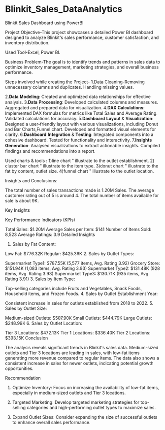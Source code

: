 # Blinkit_Sales_DataAnalytics
Blinkit Sales Dashboard using PowerBI

Project Objective-This project showcases a detailed Power BI dashboard designed to analyze Blinkit's sales performance, customer satisfaction, and inventory distribution.

Used Tool-﻿Excel, Power BI.

Business Problem-The goal is to identify trends and patterns in sales data to optimize inventory management, marketing strategies, and overall business performance.

Steps involved while creating the Project-
1.Data Cleaning-Removing unnecessary columns and duplicates.
                Handling missing values.

2.𝐃𝐚𝐭𝐚 𝐌𝐨𝐝𝐞𝐥𝐢𝐧𝐠: Created and optimized data relationships for effective analysis.
3.𝐃𝐚𝐭𝐚 𝐏𝐫𝐨𝐜𝐞𝐬𝐬𝐢𝐧𝐠: Developed calculated columns and measures.
                 Aggregated and prepared data for visualization.
4.𝐃𝐀𝐗 𝐂𝐚𝐥𝐜𝐮𝐥𝐚𝐭𝐢𝐨𝐧𝐬: Implemented DAX formulas for metrics like Total Sales and Average Rating. Validated calculations for accuracy.
5.𝐃𝐚𝐬𝐡𝐛𝐨𝐚𝐫𝐝 𝐋𝐚𝐲𝐨𝐮𝐭 & 𝐕𝐢𝐬𝐮𝐚𝐥𝐢𝐳𝐚𝐭𝐢𝐨𝐧: Designed a user-friendly layout with various visualizations, including Donut and Bar Charts,Funnel chart. Developed and formatted visual elements for clarity.
6.𝐃𝐚𝐬𝐡𝐛𝐨𝐚𝐫𝐝 𝐈𝐧𝐭𝐞𝐠𝐫𝐚𝐭𝐢𝐨𝐧 & 𝐓𝐞𝐬𝐭𝐢𝐧𝐠: Integrated components into a cohesive dashboard. Tested for functionality and interactivity.
7.𝐈𝐧𝐬𝐢𝐠𝐡𝐭𝐬 𝐆𝐞𝐧𝐞𝐫𝐚𝐭𝐢𝐨𝐧: Analysed visualizations to extract actionable insights. Compiled findings and recommendations into a report.


Used charts & tools :
1)line chart " illustrate to the outlet establishment.
2) cluster bar chart " illustrate to the item type.
3)donut chart " illustrate to the fat by content, outlet size.
4)funnel chart " illustrate to the outlet location.


Insights and Conclusions:

The total number of sales transactions made is 1.20M Sales.
The average customer rating out of 5 is around 4.
The total number of items available for sale is about 9K.

Key Insights

Key Performance Indicators (KPIs)

Total Sales: $1.20M
Average Sales per Item: $141
Number of Items Sold: 8,523
Average Ratings: 3.9
Detailed Insights

1. Sales by Fat Content:

Low Fat: $776.32K
Regular: $425.36K
2. Sales by Outlet Types:

Supermarket Type1: $787.55K (5,577 items, Avg. Rating 3.92)
Grocery Store: $151.94K (1,083 items, Avg. Rating 3.93)
Supermarket Type2: $131.48K (928 items, Avg. Rating 3.93)
Supermarket Type3: $130.71K (935 items, Avg. Rating 3.91)
3. Sales by Item Type:

Top-selling categories include Fruits and Vegetables, Snack Foods, Household items, and Frozen Foods.
4. Sales by Outlet Establishment Year:

Consistent increase in sales for outlets established from 2018 to 2022.
5. Sales by Outlet Size:

Medium-sized Outlets: $507.90K
Small Outlets: $444.79K
Large Outlets: $248.99K
6. Sales by Outlet Location:

Tier 3 Locations: $472.13K
Tier 1 Locations: $336.40K
Tier 2 Locations: $393.15K
Conclusion

The analysis reveals significant trends in Blinkit's sales data. Medium-sized outlets and Tier 3 locations are leading in sales, with low-fat items generating more revenue compared to regular items. The data also shows a consistent increase in sales for newer outlets, indicating potential growth opportunities.

Recommendation

1. Optimize Inventory: Focus on increasing the availability of low-fat items, especially in medium-sized outlets and Tier 3 locations.

2. Targeted Marketing: Develop targeted marketing strategies for top-selling categories and high-performing outlet types to maximize sales.

3. Expand Outlet Sizes: Consider expanding the size of successful outlets to enhance overall sales performance.





